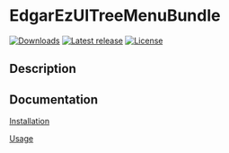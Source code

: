 # EdgarEzUITreeMenuBundle

[![Downloads](https://img.shields.io/packagist/dt/edgar/ez-uitreemenu-bundle.svg?style=flat-square)](https://packagist.org/packages/edgar/ez-uitreemenu-bundle)
[![Latest release](https://img.shields.io/github/release/noodle69/EdgarEzUITreeMenuBundle.svg?style=flat-square)](https://github.com/noodle69/EdgarEzUITreeMenuBundle/releases)
[![License](https://img.shields.io/packagist/l/edgar/ez-uitreemenu-bundle.svg?style=flat-square)](LICENSE.html.twig)

## Description

## Documentation

[Installation](docs/INSTALL.md)

[Usage](docs/USAGE.md)

